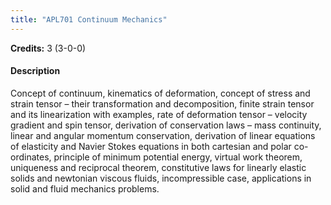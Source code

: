 ```yaml
---
title: "APL701 Continuum Mechanics"
---
```

**Credits:** 3 (3-0-0)

#### Description
Concept of continuum, kinematics of deformation, concept of stress and strain tensor – their transformation and decomposition, finite strain tensor and its linearization with examples, rate of deformation tensor – velocity gradient and spin tensor, derivation of conservation laws – mass continuity, linear and angular momentum conservation, derivation of linear equations of elasticity and Navier Stokes equations in both cartesian and polar co-ordinates, principle of minimum potential energy, virtual work theorem, uniqueness and reciprocal theorem, constitutive laws for linearly elastic solids and newtonian viscous fluids, incompressible case, applications in solid and fluid mechanics problems.